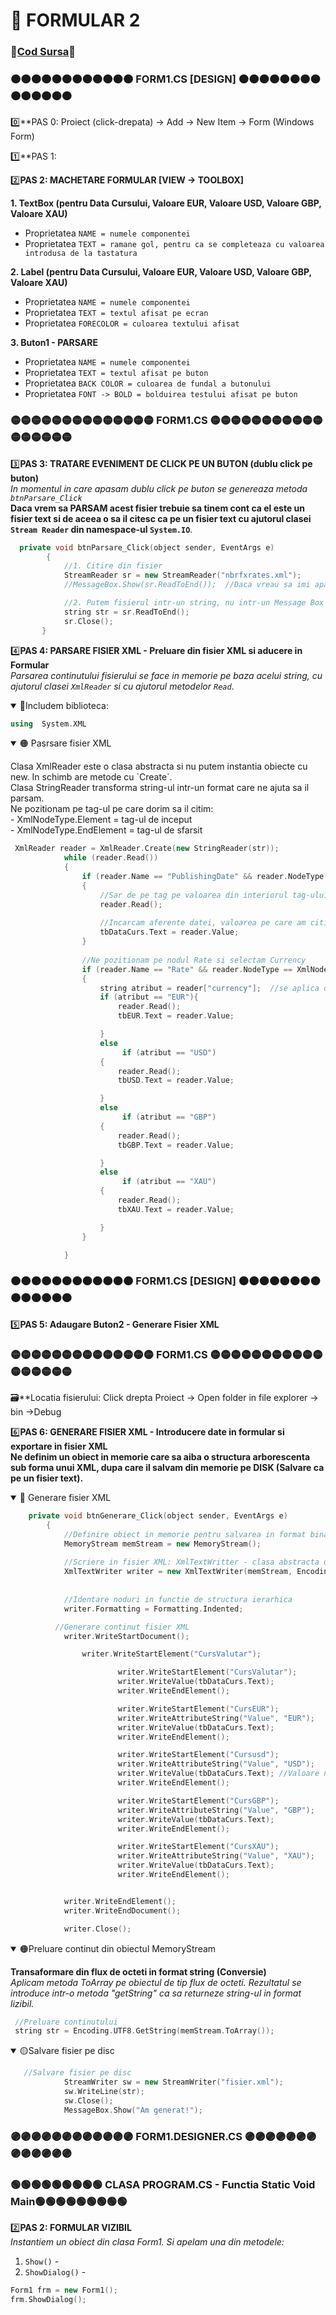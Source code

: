 # 📜 FORMULAR 2 </br>
### 🔮[Cod Sursa]()🔮
### 🟠🟠🟠🟠🟠🟠🟠🟠🟠🟠🟠🟠 FORM1.CS [DESIGN] 🟠🟠🟠🟠🟠🟠🟠🟠🟠🟠🟠🟠🟠🟠
0️⃣**PAS 0: Proiect (click-drepata) -> Add -> New Item -> Form (Windows Form)

1️⃣**PAS 1: 

2️⃣**PAS 2: MACHETARE FORMULAR [VIEW -> TOOLBOX]**</br>

**1. TextBox (pentru Data Cursului, Valoare EUR, Valoare USD, Valoare GBP, Valoare XAU)**
- Proprietatea `NAME = numele componentei` </br>
- Proprietatea `TEXT = ramane gol, pentru ca se completeaza cu valoarea introdusa de la tastatura`</br>

**2. Label (pentru Data Cursului, Valoare EUR, Valoare USD, Valoare GBP, Valoare XAU)** </br>
- Proprietatea `NAME = numele componentei` </br>
- Proprietatea `TEXT = textul afisat pe ecran` </br>
- Proprietatea `FORECOLOR = culoarea textului afisat`</br>

**3. Buton1 - PARSARE** </br>
- Proprietatea `NAME = numele componentei` </br>
- Proprietatea `TEXT = textul afisat pe buton`  </br>
- Proprietatea `BACK COLOR = culoarea de fundal a butonului`</br>
- Proprietatea `FONT -> BOLD = bolduirea testului afisat pe buton`</br>

### 🟡🟡🟡🟡🟡🟡🟡🟡🟡🟡🟡🟡🟡🟡 FORM1.CS  🟡🟡🟡🟡🟡🟡🟡🟡🟡🟡🟡🟡🟡🟡🟡🟡🟡
3️⃣**PAS 3: TRATARE EVENIMENT DE CLICK PE UN BUTON (dublu click pe buton)**</br>
*In momentul in care apasam dublu click pe buton se genereaza metoda `btnParsare_Click`*</br>
**Daca vrem sa PARSAM acest fisier trebuie sa tinem cont ca el este un fisier text si de aceea o sa il citesc ca pe un fisier text cu ajutorul clasei `Stream Reader` din
namespace-ul `System.IO`**.<br>
```cpp
  private void btnParsare_Click(object sender, EventArgs e)
        {
            //1. Citire din fisier
            StreamReader sr = new StreamReader("nbrfxrates.xml");
            //MessageBox.Show(sr.ReadToEnd());  //Daca vreau sa imi apara fisierul intr-un mesaje box

            //2. Putem fisierul intr-un string, nu intr-un Message Box - doar citesc din fisier si nu afisez nicaieri, ci doar pun intr-un string
            string str = sr.ReadToEnd();
            sr.Close();
       }
```
4️⃣**PAS 4: PARSARE FISIER XML - Preluare din fisier XML si aducere in Formular**</br>
*Parsarea continutului fisierului se face in memorie pe baza acelui string, cu ajutorul clasei `XmlReader` si cu ajutorul metodelor `Read`*.</br>
<details open>
  <p>
<summary>🔴Includem biblioteca:</br></summary>

```cpp
using  System.XML
```

</p>
</details>

 <details open>
  <p>
    <summary>🟠 Pasrsare fisier XML </summary>
Clasa XmlReader este o clasa abstracta si nu putem instantia obiecte cu new. In schimb are metode cu `Create`. </br>
Clasa StringReader transforma string-ul intr-un format care ne ajuta sa il parsam.</br>
Ne pozitionam pe tag-ul pe care dorim sa il citim:</br>
- XmlNodeType.Element = tag-ul de inceput </br>
- XmlNodeType.EndElement = tag-ul de sfarsit </br>
  
```cpp
 XmlReader reader = XmlReader.Create(new StringReader(str));
            while (reader.Read()) 
            {
                if (reader.Name == "PublishingDate" && reader.NodeType == XmlNodeType.Element)
                {
                    //Sar de pe tag pe valoarea din interiorul tag-ului
                    reader.Read();
                  
                    //Incarcam aferente datei, valoarea pe care am citit-o mai sus.
                    tbDataCurs.Text = reader.Value;
                }
              
                //Ne pozitionam pe nodul Rate si selectam Currency
                if (reader.Name == "Rate" && reader.NodeType == XmlNodeType.Element)
                {
                    string atribut = reader["currency"];  //se aplica operator index, dar pe sir de caractere
                    if (atribut == "EUR"){
                        reader.Read();
                        tbEUR.Text = reader.Value;

                    }
                    else
                         if (atribut == "USD")
                    {
                        reader.Read();
                        tbUSD.Text = reader.Value;

                    }
                    else
                         if (atribut == "GBP")
                    {
                        reader.Read();
                        tbGBP.Text = reader.Value;

                    }
                    else
                         if (atribut == "XAU")
                    {
                        reader.Read();
                        tbXAU.Text = reader.Value;

                    }
                }

            }    
```
</p>
</details>

### 🟠🟠🟠🟠🟠🟠🟠🟠🟠🟠🟠🟠 FORM1.CS [DESIGN] 🟠🟠🟠🟠🟠🟠🟠🟠🟠🟠🟠🟠🟠🟠
5️⃣**PAS 5: Adaugare Buton2 - Generare Fisier XML**</br>

### 🟡🟡🟡🟡🟡🟡🟡🟡🟡🟡🟡🟡🟡🟡 FORM1.CS  🟡🟡🟡🟡🟡🟡🟡🟡🟡🟡🟡🟡🟡🟡🟡🟡🟡
🗃️**Locatia fisierului: Click drepta Proiect -> Open folder in file explorer -> bin ->Debug </br>

6️⃣**PAS 6: GENERARE FISIER XML - Introducere date in formular si exportare in fisier XML**</br>
**Ne definim un obiect in memorie care sa aiba o structura arborescenta sub forma unui XML, dupa care il salvam din memorie pe DISK (Salvare ca pe un fisier text).**
<details open>
<p>
<summary>🔴 Generare fisier XML </summary>
  
```cpp
    private void btnGenerare_Click(object sender, EventArgs e)
        {
            //Definire obiect in memorie pentru salvarea in format binar continutul XML
            MemoryStream memStream = new MemoryStream();
            
            //Scriere in fisier XML: XmlTextWritter - clasa abstracta dar care are si o clasa concreta
            XmlTextWriter writer = new XmlTextWriter(memStream, Encoding.UTF8);  //Fiecare caracter va fi 
                                                                                 //reprezentat pe 8 biti (nu accepta caractere speciale)
            
            //Identare noduri in functie de structura ierarhica
            writer.Formatting = Formatting.Indented;

          //Generare continut fisier XML
            writer.WriteStartDocument();

                writer.WriteStartElement("CursValutar");

                        writer.WriteStartElement("CursValutar");
                        writer.WriteValue(tbDataCurs.Text);
                        writer.WriteEndElement();

                        writer.WriteStartElement("CursEUR");
                        writer.WriteAttributeString("Value", "EUR");
                        writer.WriteValue(tbDataCurs.Text);
                        writer.WriteEndElement();

                        writer.WriteStartElement("Cursusd");
                        writer.WriteAttributeString("Value", "USD");
                        writer.WriteValue(tbDataCurs.Text); //Valoare nodului
                        writer.WriteEndElement();

                        writer.WriteStartElement("CursGBP");
                        writer.WriteAttributeString("Value", "GBP");
                        writer.WriteValue(tbDataCurs.Text);
                        writer.WriteEndElement();

                        writer.WriteStartElement("CursXAU");
                        writer.WriteAttributeString("Value", "XAU");
                        writer.WriteValue(tbDataCurs.Text);
                        writer.WriteEndElement();


            writer.WriteEndElement();
            writer.WriteEndDocument();

            writer.Close();
```
</p>
</details>

<details open>
  <p>
    <summary>🟠Preluare continut din obiectul MemoryStream </summary>
    
 **Transaformare din flux de octeti in format string (Conversie)**</br>
 *Aplicam metoda ToArray pe obiectul de tip flux de octeti. Rezultatul se introduce intr-o metoda "getString" ca sa returneze string-ul in format lizibil.*</br>

```cpp
 //Preluare continutului 
 string str = Encoding.UTF8.GetString(memStream.ToArray());
```
</p>
</details>

<details open>
  <p>
    <summary>🟡Salvare fisier pe disc </summary>
  
```cpp
   //Salvare fisier pe disc
            StreamWriter sw = new StreamWriter("fisier.xml");
            sw.WriteLine(str);
            sw.Close();
            MessageBox.Show("Am generat!");
```
</p>
</details>

### 🟣🟣🟣🟣🟣🟣🟣🟣🟣🟣🟣🟣 FORM1.DESIGNER.CS  🟣🟣🟣🟣🟣🟣🟣🟣🟣🟣🟣🟣🟣

### 🟢🟢🟢🟢🟢🟢🟢🟢🟢 CLASA PROGRAM.CS - Functia Static Void Main🟢🟢🟢🟢🟢🟢🟢🟢🟢
2️⃣**PAS 2: FORMULAR VIZIBIL**</br>
*Instantiem un obiect din clasa Form1. Si apelam una din metodele:*</br>
1. `Show()` - 
2. `ShowDialog()` - 

```cpp
Form1 frm = new Form1();
frm.ShowDialog();
```
